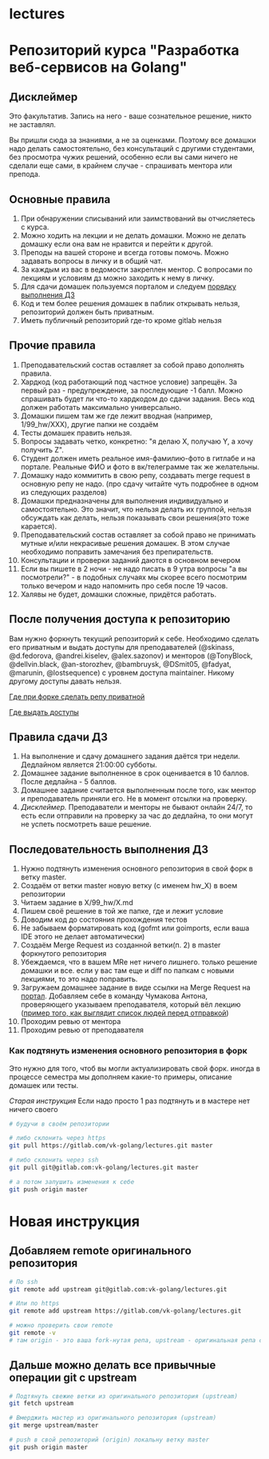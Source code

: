 # lectures
# Репозиторий курса "Разработка веб-сервисов на Golang"

## Дисклеймер

Это факультатив. Запись на него - ваше сознательное решение, никто не заставлял.

Вы пришли сюда за знаниями, а не за оценками. Поэтому все домашки надо делать самостоятельно, без консультаций с другими студентами,
без просмотра чужих решений, особенно если вы сами ничего не сделали еще сами, в крайнем случае - спрашивать ментора или препода.

## Основные правила

1. При обнаружении списываний или заимствований вы отчисляетесь с курса.
2. Можно ходить на лекции и не делать домашки. Можно не делать домашку если она вам не нравится и перейти к другой.
3. Преподы на вашей стороне и всегда готовы помочь. Можно задавать вопросы в личку и в общий чат.
4. За каждым из вас в ведомости закреплен ментор. С вопросами по лекциям и условиям дз можно заходить к нему в личку.
5. Для сдачи домашек пользуемся порталом и следуем [порядку выполнения ДЗ](#hw_flow)
6. Код и тем более решения домашек в паблик открывать нельзя, репозиторий должен быть приватным.
7. Иметь публичный репозиторий где-то кроме gitlab нельзя

## Прочие правила

1. Преподавательский состав оставляет за собой право дополнять правила.
2. Хардкод (код работающий под частное условие) запрещён. За первый раз - предупреждение, за последующие -1 балл. Можно спрашивать будет ли что-то хардкодом до сдачи задания. Весь код должен работать максимально универсально.
3. Домашки пишем там же где лежит вводная (например, 1/99_hw/XXX), другие папки не создаём
4. Тесты домашек править нельзя.
5. Вопросы задавать четко, конкретно: "я делаю Х, получаю Y, а хочу получить Z".
6. Студент должен иметь реальное имя-фамилию-фото в гитлабе и на портале. Реальные ФИО и фото в вк/телеграмме так же желательны.
7. Домашку надо коммитить в свою репу, создавать merge request в основную репу не надо. (про сдачу читайте чуть подробнее в одном из следующих разделов)
8. Домашки предназначены для выполнения индивидуально и самостоятельно. Это значит, что нельзя делать их группой, нельзя обсуждать как делать, нельзя показывать свои решения(это тоже карается).
9. Преподавательский состав оставляет за собой право не принимать мутные и/или некрасивые решения домашек. В этом случае необходимо поправить замечания без препирательств.
10. Консультации и проверки заданий даются в основном вечером
11. Если вы пишете в 2 ночи - не надо писать в 9 утра вопросы "а вы посмотрели?" - в подобных случаях мы скорее всего посмотрим только вечером и надо напомнить про себя после 19 часов.
12. Халявы не будет, домашки сложные, придётся работать.

## После получения доступа к репозиторию

Вам нужно форкнуть текущий репозиторий к себе. Необходимо сделать его приватным и выдать доступы для преподавателей (@skinass, @d.fedorova, @andrei.kiselev, @alex.sazonov)
и менторов (@TonyBlock, @dellvin.black, @an-storozhev, @bambruysk, @DSmit05, @fadyat, @marunin, @lostsequence) с уровнем доступа maintainer.
Никому другому доступы давать нельзя.

[Где при форке сделать репу приватной](./common/static/repo_private_fork.png)

[Где выдать доступы](./common/static/repo_grants.png)

## Правила сдачи ДЗ

1. На выполнение и сдачу домашнего задания даётся три недели. Дедлайном является 21:00:00 субботы.
2. Домашнее задание выполненное в срок оценивается в 10 баллов. После дедлайна - 5 баллов.
3. Домашнее задание считается выполненным после того, как ментор и преподаватель приняли его. Не в момент отсылки на проверку.
4. _Дисклеймер._ Преподаватели и менторы не бывают онлайн 24/7, то есть если отправили на проверку за час до дедлайна, то
они могут не успеть посмотреть ваше решение.

<a id="hw_flow"></a>
## Последовательность выполнения ДЗ

1. Нужно подтянуть изменения основного репозитория в свой форк в ветку master.
2. Создаём от ветки master новую ветку (c именем hw_X) в воем репозитории
3. Читаем задание в X/99_hw/X.md
4. Пишем своё решение в той же папке, где и лежит условие
5. Доводим код до состояния прохождения тестов
6. Не забываем форматировать код (gofmt или goimports, если ваша IDE этого не делает автоматически)
7. Создаём Merge Request из созданной ветки(п. 2) в master форкнутого репозитория
8. Убеждаемся, что в вашем MRе нет ничего лишнего. только решение домашки и все. если у вас там еще и diff по папкам с новыми лекциями, то это надо поправить.
9. Загружаем домашнее задание в виде ссылки на Merge Request на [портал](common/static/hw_portal.png). Добавляем себе в команду Чумакова Антона, проверяющего указываем преподавателя, который вёл лекцию ([пример того, как выглядит список людей перед отправкой](./common/static/portal_hw_sending_people.jpeg))
10. Проходим ревью от ментора
11. Проходим ревью от преподавателя

### Как подтянуть изменения основного репозитория в форк

Это нужно для того, чтоб вы могли актуализировать свой форк. иногда в процессе семестра мы дополняем какие-то примеры, описание домашек или тесты.

*Старая инструкция* Если надо просто 1 раз подтянуть и в мастере нет ничего своего

```bash
# будучи в своём репозитории

# либо склонить через https
git pull https://gitlab.com/vk-golang/lectures.git master

# либо склонить через ssh
git pull git@gitlab.com:vk-golang/lectures.git master

# а потом запушить изменения к себе
git push origin master
```

# Новая инструкция

## Добавляем remote оригинального репозитория

```bash
# По ssh
git remote add upstream git@gitlab.com:vk-golang/lectures.git

# Или по https
git remote add upstream https://gitlab.com/vk-golang/lectures.git

# можно проверить свои remote
git remote -v
# там origin - это ваша fork-нутая репа, upstream - оригинальная репа с лекциями
```

## Дальше можно делать все привычные операции git с upstream

```bash
# Подтянуть свежие ветки из оригинального репозитория (upstream) 
git fetch upstream

# Вмерджить мастер из оригинального репозитория (upstream)
git merge upstream/master

# push в свой репозиторий (origin) локальну ветку master
git push origin master
```
